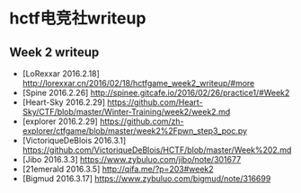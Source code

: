 # hctf电竞社writeup
## Week 2 writeup
* [LoRexxar 2016.2.18] http://lorexxar.cn/2016/02/18/hctfgame_week2_writeup/#more
* [Spine 2016.2.26] http://spinee.gitcafe.io/2016/02/26/practice1/#Week2
* [Heart-Sky 2016.2.29] https://github.com/Heart-Sky/CTF/blob/master/Winter-Training/week2/week2.md
* [explorer 2016.2.29] https://github.com/zh-explorer/ctfgame/blob/master/week2%2Fpwn_step3_poc.py
* [VictoriqueDeBlois 2016.3.1] https://github.com/VictoriqueDeBlois/HCTF/blob/master/Week%202.md
* [Jibo 2016.3.3] https://www.zybuluo.com/jibo/note/301677
* [21emerald 2016.3.5] http://qifa.me/?p=203#week2
* [Bigmud 2016.3.17] https://www.zybuluo.com/bigmud/note/316699
